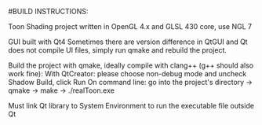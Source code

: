 

#BUILD INSTRUCTIONS:

Toon Shading project written in OpenGL 4.x and GLSL 430 core, use NGL 7

GUI built with Qt4
    Sometimes there are version difference in QtGUI and Qt does not compile UI files, simply run qmake and rebuild the project.

Build the project with qmake, ideally compile with clang++ (g++ should also work fine):
        With QtCreator: please choose non-debug mode and uncheck Shadow Build, click Run
        On command line: go into the project's directory
                            -> qmake
                            -> make
                            -> ./realToon.exe

Must link Qt library to System Environment to run the executable file outside Qt

